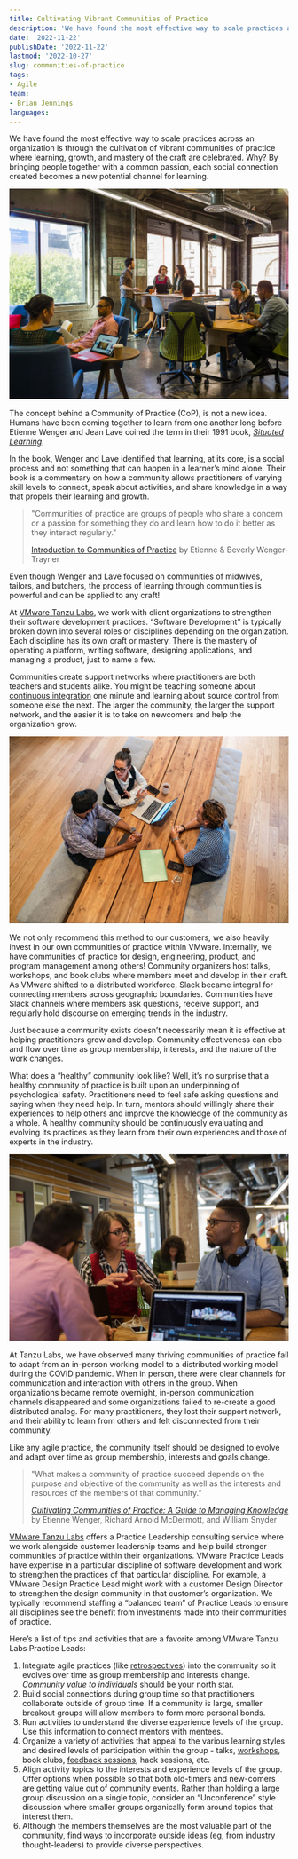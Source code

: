 ```yaml
---
title: Cultivating Vibrant Communities of Practice
description: 'We have found the most effective way to scale practices across an organization is through the cultivation of vibrant communities of practice where learning, growth, and mastery of the craft are celebrated.'
date: '2022-11-22'
publishDate: '2022-11-22'
lastmod: '2022-10-27'
slug: communities-of-practice
tags:
- Agile
team:
- Brian Jennings
languages:
---
```


We have found the most effective way to scale practices across an organization is through the cultivation of vibrant communities of practice where learning, growth, and mastery of the craft are celebrated. Why? By bringing people together with a common passion, each social connection created becomes a new potential channel for learning.

![Community gathering in an office](images/image1.jpg 'Community gathering in an office')

The concept behind a Community of Practice (CoP), is not a new idea. Humans have been coming together to learn from one another long before Etienne Wenger and Jean Lave coined the term in their 1991 book, [_Situated Learning_](https://books.google.com/books?id=CAVIOrW3vYAC).

In the book, Wenger and Lave identified that learning, at its core, is a social process and not something that can happen in a learner’s mind alone. Their book is a commentary on how a community allows practitioners of varying skill levels to connect, speak about activities, and share knowledge in a way that propels their learning and growth.


> "Communities of practice are groups of people who share a concern or a passion for something they do and learn how to do it better as they interact regularly."
> 
> [Introduction to Communities of Practice](https://wenger-trayner.com/introduction-to-communities-of-practice/) by Etienne & Beverly Wenger-Trayner



Even though Wenger and Lave focused on communities of midwives, tailors, and butchers, the process of learning through communities is powerful and can be applied to any craft!

At [VMware Tanzu Labs](https://tanzu.vmware.com/labs), we work with client organizations to strengthen their software development practices. “Software Development” is typically broken down into several roles or disciplines depending on the organization. Each discipline has its own craft or mastery. There is the mastery of operating a platform, writing software, designing applications, and managing a product, just to name a few.

Communities create support networks where practitioners are both teachers and students alike. You might be teaching someone about [continuous integration](https://tanzu.vmware.com/developer/guides/ci-cd-what-is/) one minute and learning about source control from someone else the next. The larger the community, the larger the support network, and the easier it is to take on newcomers and help the organization grow.

![A group at a table](images/image2.jpg 'A group at a table')

We not only recommend this method to our customers, we also heavily invest in our own communities of practice within VMware. Internally, we have communities of practice for design, engineering, product, and program management among others! Community organizers host talks, workshops, and book clubs where members meet and develop in their craft. As VMware shifted to a distributed workforce, Slack became integral for connecting members across geographic boundaries. Communities have Slack channels where members ask questions, receive support, and regularly hold discourse on emerging trends in the industry.

Just because a community exists doesn’t necessarily mean it is effective at helping practitioners grow and develop. Community effectiveness can ebb and flow over time as group membership, interests, and the nature of the work changes.

What does a “healthy” community look like? Well, it’s no surprise that a healthy community of practice is built upon an underpinning of psychological safety. Practitioners need to feel safe asking questions and saying when they need help. In turn, mentors should willingly share their experiences to help others and improve the knowledge of the community as a whole. A healthy community should be continuously evaluating and evolving its practices as they learn from their own experiences and those of experts in the industry.

![A group chatting](images/image3.jpg 'A group chatting')

At Tanzu Labs, we have observed many thriving communities of practice fail to adapt from an in-person working model to a distributed working model during the COVID pandemic. When in person, there were clear channels for communication and interaction with others in the group. When organizations became remote overnight, in-person communication channels disappeared and some organizations failed to re-create a good distributed analog. For many practitioners, they lost their support network, and their ability to learn from others and felt disconnected from their community.

Like any agile practice, the community itself should be designed to evolve and adapt over time as group membership, interests and goals change.

> "What makes a community of practice succeed depends on the purpose and objective of the community as well as the interests and resources of the members of that community."
> 
> [_Cultivating Communities of Practice: A Guide to Managing Knowledge_](https://books.google.com/books/about/Cultivating_Communities_of_Practice.html?id=m1xZuNq9RygC) by Etienne Wenger, Richard Arnold McDermott, and William Snyder

[VMware Tanzu Labs](https://tanzu.vmware.com/labs) offers a Practice Leadership consulting service where we work alongside customer leadership teams and help build stronger communities of practice within their organizations. VMware Practice Leads have expertise in a particular discipline of software development and work to strengthen the practices of that particular discipline. For example, a VMware Design Practice Lead might work with a customer Design Director to strengthen the design community in that customer’s organization. We typically recommend staffing a “balanced team” of Practice Leads to ensure all disciplines see the benefit from investments made into their communities of practice.

Here’s a list of tips and activities that are a favorite among VMware Tanzu Labs Practice Leads:

1. Integrate agile practices (like [retrospectives](https://tanzu.vmware.com/developer/practices/3-column-retro/)) into the community so it evolves over time as group membership and interests change. _Community value to individuals_ should be your north star.
2. Build social connections during group time so that practitioners collaborate outside of group time. If a community is large, smaller breakout groups will allow members to form more personal bonds.
3. Run activities to understand the diverse experience levels of the group. Use this information to connect mentors with mentees.
4. Organize a variety of activities that appeal to the various learning styles and desired levels of participation within the group - talks, [workshops](https://tanzu.vmware.com/developer/workshops/), book clubs, [feedback sessions](https://tanzu.vmware.com/developer/practices/design-critique/), hack sessions, etc.
5. Align activity topics to the interests and experience levels of the group. Offer options when possible so that both old-timers and new-comers are getting value out of community events. Rather than holding a large group discussion on a single topic, consider an “Unconference” style discussion where smaller groups organically form around topics that interest them.
6. Although the members themselves are the most valuable part of the community, find ways to incorporate outside ideas (eg, from industry thought-leaders) to provide diverse perspectives.
